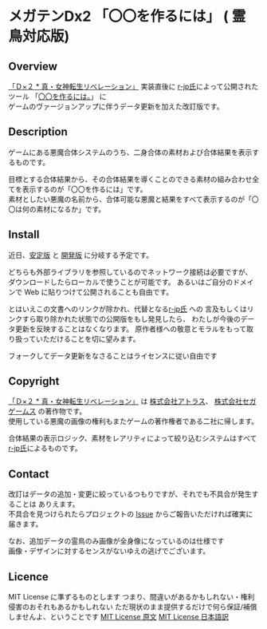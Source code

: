 メガテンDx2 「〇〇を作るには」 ( 霊鳥対応版)
====

## Overview
[「Ｄ×２ * 真・女神転生リベレーション」](https://d2-megaten-l.sega.jp/) 実装直後に
[r-jp氏](https://github.com/r-jp/)によって公開されたツール
「[〇〇を作るには。](https://r-jp.github.io/d2/)」 に  
ゲームのヴァージョンアップに伴うデータ更新を加えた改訂版です。

## Description
ゲームにある悪魔合体システムのうち、二身合体の素材および合体結果を表示するものです。

目標とする合体結果から、その合体結果を導くことのできる素材の組み合わせ全てを表示するのが「〇〇を作るには」です。  
素材としたい悪魔の名前から、合体可能な悪魔と結果をすべて表示するのが「〇〇は何の素材になるか」です。

## Install
近日、[安定版](https://github.com/yaemon/d2/releases/tag/stable) と
[開発版](https://github.com/yaemon/d2/tree/HEAD) に分岐する予定です。

どちらも外部ライブラリを参照しているのでネットワーク接続は必要ですが、
ダウンロードしたらローカルで使うことが可能です。
あるいはご自分のドメインで Web に貼りつけて公開されることも自由です。

とはいえこの文書へのリンクが除かれ、代替となる[r-jp氏](https://github.com/r-jp/) への
言及もしくはリンクすら取り除かれた状態での公開版をもし発見したら、
わたしが今後のデータ更新を反映することはなくなります。
原作者様への敬意とモラルをもって取り扱っていただけることを切に望みます。

フォークしてデータ更新をなさることはライセンスに従い自由です

## Copyright
[「Ｄ×２ * 真・女神転生リベレーション」](https://d2-megaten-l.sega.jp/) は
[株式会社アトラス](https://www.atlus.co.jp/)、
[株式会社セガゲームス](https://sega-games.co.jp/) の著作物です。  
使用している悪魔の画像の権利もまたゲームの著作権者である二社に帰します。


合体結果の表示ロジック、素材をレアリティによって絞り込むシステムはすべて
[r-jp氏](https://github.com/r-jp/)によるものです。

## Contact
改訂はデータの追加・変更に絞っているつもりですが、それでも不具合が発生することは
ありえます。  
不具合を見つけられたらプロジェクトの [Issue](https://github.com/yaemon/d2/issues)
からご報告いただければ確実に届きます。

なお、追加データの霊鳥のみ画像が全身像になっているのは仕様です  
画像・デザインに対するセンスがないゆえの逃げでございます。

## Licence
MIT License に準ずるものとします
つまり、間違いがあるかもしれない・権利侵害のおそれもあるかもしれない
ただ現状のまま提供するだけで何ら保証/補償しませんよ、ということです
[MIT License 原文](https://opensource.org/licenses/mit-license.php)
[MIT License 日本語訳](https://ja.osdn.net/projects/opensource/wiki/licenses%2FMIT_license)
